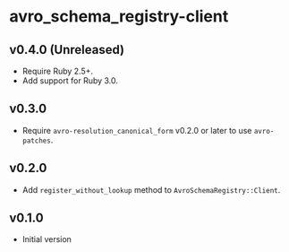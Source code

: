 # avro_schema_registry-client

## v0.4.0 (Unreleased)
- Require Ruby 2.5+.
- Add support for Ruby 3.0.

## v0.3.0
- Require `avro-resolution_canonical_form` v0.2.0 or later to use
  `avro-patches`.

## v0.2.0
- Add `register_without_lookup` method to `AvroSchemaRegistry::Client`.

## v0.1.0
- Initial version
